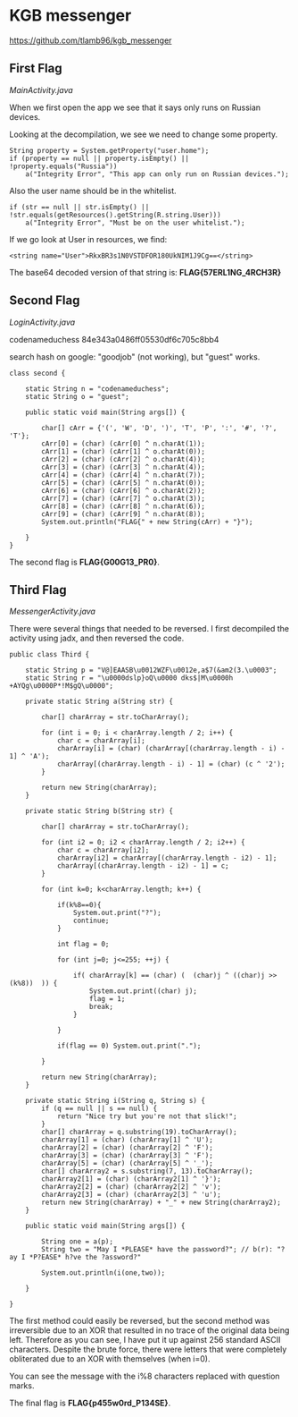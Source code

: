 # KGB messenger

<https://github.com/tlamb96/kgb_messenger>

## First Flag

_MainActivity.java_

When we first open the app we see that it says only runs on Russian devices.

Looking at the decompilation, we see we need to change some property.

```
String property = System.getProperty("user.home");
if (property == null || property.isEmpty() || !property.equals("Russia"))
    a("Integrity Error", "This app can only run on Russian devices.");
```

Also the user name should be in the whitelist.

```
if (str == null || str.isEmpty() || !str.equals(getResources().getString(R.string.User)))
    a("Integrity Error", "Must be on the user whitelist.");
```

If we go look at User in resources, we find:

```<string name="User">RkxBR3s1N0VSTDFOR180UkNIM1J9Cg==</string>```

The base64 decoded version of that string is: **FLAG{57ERL1NG\_4RCH3R}**

## Second Flag

_LoginActivity.java_

<string name="username">codenameduchess</string>
<string name="password">84e343a0486ff05530df6c705c8bb4</string>

search hash on google: "goodjob" (not working), but "guest" works.

```
class second {

    static String n = "codenameduchess";
    static String o = "guest"; 

    public static void main(String args[]) {

        char[] cArr = {'(', 'W', 'D', ')', 'T', 'P', ':', '#', '?', 'T'};
        cArr[0] = (char) (cArr[0] ^ n.charAt(1));
        cArr[1] = (char) (cArr[1] ^ o.charAt(0));
        cArr[2] = (char) (cArr[2] ^ o.charAt(4));
        cArr[3] = (char) (cArr[3] ^ n.charAt(4));
        cArr[4] = (char) (cArr[4] ^ n.charAt(7));
        cArr[5] = (char) (cArr[5] ^ n.charAt(0));
        cArr[6] = (char) (cArr[6] ^ o.charAt(2));
        cArr[7] = (char) (cArr[7] ^ o.charAt(3));
        cArr[8] = (char) (cArr[8] ^ n.charAt(6));
        cArr[9] = (char) (cArr[9] ^ n.charAt(8));
        System.out.println("FLAG{" + new String(cArr) + "}");

    }   
}
```

The second flag is **FLAG{G00G13_PR0}**.


## Third Flag

_MessengerActivity.java_

There were several things that needed to be reversed. I first decompiled the activity using jadx, and then reversed the code.


```
public class Third {

	static String p = "V@]EAASB\u0012WZF\u0012e,a$7(&am2(3.\u0003";
	static String r = "\u0000dslp}oQ\u0000 dks$|M\u0000h +AYQg\u0000P*!M$gQ\u0000";

	private static String a(String str) {
        
		char[] charArray = str.toCharArray();
        
		for (int i = 0; i < charArray.length / 2; i++) {
            char c = charArray[i];
            charArray[i] = (char) (charArray[(charArray.length - i) - 1] ^ 'A');
            charArray[(charArray.length - i) - 1] = (char) (c ^ '2');
        }
        
		return new String(charArray);
    }

	private static String b(String str) {
		
		char[] charArray = str.toCharArray();

        for (int i2 = 0; i2 < charArray.length / 2; i2++) {
            char c = charArray[i2];
            charArray[i2] = charArray[(charArray.length - i2) - 1];
            charArray[(charArray.length - i2) - 1] = c;
        }

		for (int k=0; k<charArray.length; k++) {

			if(k%8==0){
				System.out.print("?");
				continue;	
			}

			int flag = 0;
			
			for (int j=0; j<=255; ++j) {

				if( charArray[k] == (char) (  (char)j ^ ((char)j >> (k%8))  )) {
					System.out.print((char) j);
					flag = 1;
					break;
				}

			}
			
			if(flag == 0) System.out.print(".");

		}
        
        return new String(charArray);
    }

	private static String i(String q, String s) {
        if (q == null || s == null) {
            return "Nice try but you're not that slick!";
        }
        char[] charArray = q.substring(19).toCharArray();
        charArray[1] = (char) (charArray[1] ^ 'U');
        charArray[2] = (char) (charArray[2] ^ 'F');
        charArray[3] = (char) (charArray[3] ^ 'F');
        charArray[5] = (char) (charArray[5] ^ '_');
        char[] charArray2 = s.substring(7, 13).toCharArray();
        charArray2[1] = (char) (charArray2[1] ^ '}');
        charArray2[2] = (char) (charArray2[2] ^ 'v');
        charArray2[3] = (char) (charArray2[3] ^ 'u');
        return new String(charArray) + "_" + new String(charArray2);
    }

	public static void main(String args[]) {

		String one = a(p);
		String two = "May I *PLEASE* have the password?"; // b(r): "?ay I *P?EASE* h?ve the ?assword?"

		System.out.println(i(one,two));

	}

}
```

The first method could easily be reversed, but the second method was irreversible due to an XOR that resulted in no trace of the original data being left. Therefore as you can see, I have put it up against 256 standard ASCII characters. Despite the brute force, there were letters that were completely obliterated due to an XOR with themselves (when i=0).

You can see the message with the i%8 characters replaced with question marks.

The final flag is **FLAG{p455w0rd_P134SE}**.

